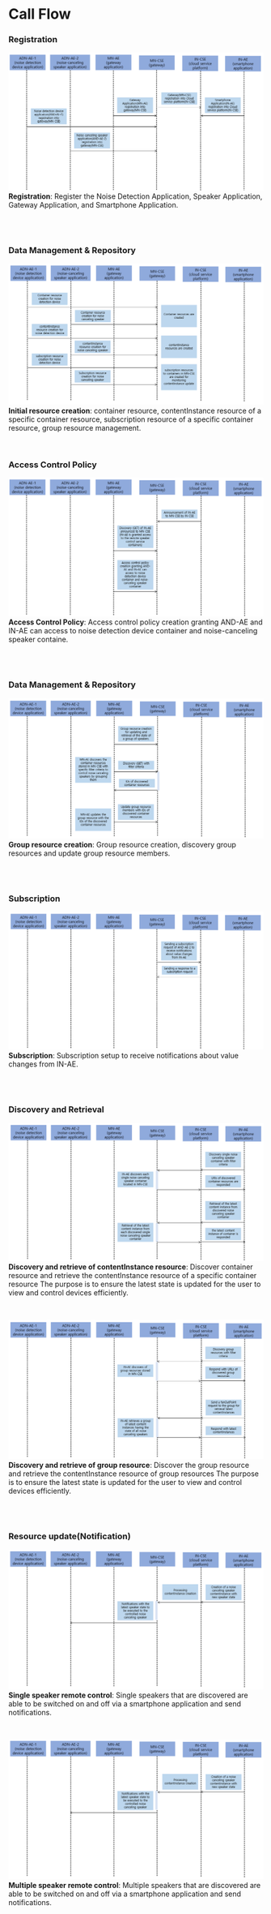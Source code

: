 # Call Flow

### Registration

![initial](./img/06-registration.png)
**Registration**: Register the Noise Detection Application, Speaker Application, Gateway Application, and Smartphone Application.

<br/>
<br/>

### Data Management & Repository

![initial](./img/06-initial-resource.png)
**Initial resource creation**:
container resource, contentInstance resource of a specific container resource, subscription resource of a specific container resource, group resource management.

<br/>

### Access Control Policy

![access-control-policy](./img/06-access-control-policy.png)
**Access Control Policy**:
Access control policy creation granting AND-AE and IN-AE can access to noise detection device container and noise-canceling speaker containe.

<br/>
<br/>

### Data Management & Repository

![group-resource-creation](./img/06-group-resource-creation.png)
**Group resource creation**:
Group resource creation, discovery group resources and update group resource members.

<br/>
<br/>

### Subscription

![subscription](./img/06-subscription.png)
**Subscription**: Subscription setup to receive notifications about value changes from IN-AE.

<br/>
<br/>

### Discovery and Retrieval

![discovery&retrieval](./img/06-discovery&retrieval-0.png)
**Discovery and retrieve of contentInstance resource**: Discover container resource and retrieve the contentInstance resource of a specific container resource
The purpose is to ensure the latest state is updated for the user to view and control devices efficiently.

<br/>

![discovery&retrieval](./img/06-discovery&retrieval-1.png)
**Discovery and retrieve of group resource**:
Discover the group resource and retrieve the contentInstance resource of group resources
The purpose is to ensure the latest state is updated for the user to view and control devices efficiently.

<br/>
<br/>

### Resource update(Notification)

![single-update](./img/06-single-resource-update.png)
**Single speaker remote control**: Single speakers that are discovered are able to be switched on and off via a smartphone application and send notifications.

<br/>

![multiple-update](./img/06-single-resource-update.png)
**Multiple speaker remote control**: Multiple speakers that are discovered are able to be switched on and off via a smartphone application and send notifications.
